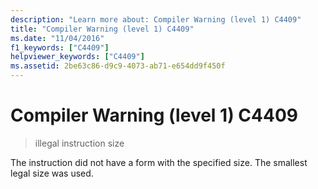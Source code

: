 ```yaml
---
description: "Learn more about: Compiler Warning (level 1) C4409"
title: "Compiler Warning (level 1) C4409"
ms.date: "11/04/2016"
f1_keywords: ["C4409"]
helpviewer_keywords: ["C4409"]
ms.assetid: 2be63c86-d9c9-4073-ab71-e654dd9f450f
---
```

# Compiler Warning (level 1) C4409

> illegal instruction size

The instruction did not have a form with the specified size. The smallest legal size was used.

